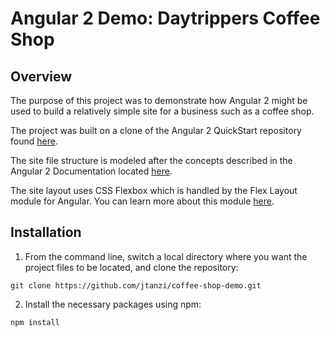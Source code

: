 #   Angular 2 Demo: Daytrippers Coffee Shop

## Overview

The purpose of this project was to demonstrate how Angular 2 might be used to build a relatively simple site for a business such as a coffee shop.

The project was built on a clone of the Angular 2 QuickStart repository found [here](https://github.com/angular/quickstart).  

The site file structure is modeled after the concepts described in the Angular 2 Documentation located [here](https://angular.io/docs/ts/latest/guide/).

The site layout uses CSS Flexbox which is handled by the Flex Layout module for Angular.  You can learn more about this module [here](https://github.com/angular/flex-layout). 



## Installation

1. From the command line, switch a local directory where you want the project files to be located, and clone the repository:

  `git clone https://github.com/jtanzi/coffee-shop-demo.git`

2. Install the necessary packages using npm:

  `npm install`
 
 
